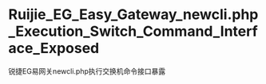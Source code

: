 # Ruijie_EG_Easy_Gateway_newcli.php_Execution_Switch_Command_Interface_Exposed
锐捷EG易网关newcli.php执行交换机命令接口暴露
